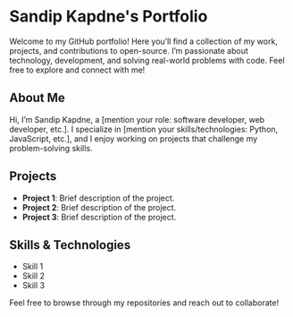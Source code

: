 # Sandip Kapdne's Portfolio

Welcome to my GitHub portfolio! Here you’ll find a collection of my work, projects, and contributions to open-source. I’m passionate about technology, development, and solving real-world problems with code. Feel free to explore and connect with me!

## About Me
Hi, I’m Sandip Kapdne, a [mention your role: software developer, web developer, etc.]. I specialize in [mention your skills/technologies: Python, JavaScript, etc.], and I enjoy working on projects that challenge my problem-solving skills.

## Projects
- **Project 1**: Brief description of the project.
- **Project 2**: Brief description of the project.
- **Project 3**: Brief description of the project.

## Skills & Technologies
- Skill 1
- Skill 2
- Skill 3

Feel free to browse through my repositories and reach out to collaborate!
